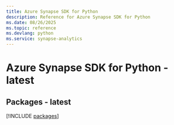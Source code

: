 ```yaml
---
title: Azure Synapse SDK for Python
description: Reference for Azure Synapse SDK for Python
ms.date: 08/26/2025
ms.topic: reference
ms.devlang: python
ms.service: synapse-analytics
---
```

# Azure Synapse SDK for Python - latest
## Packages - latest
[!INCLUDE [packages](synapse-index.md)]